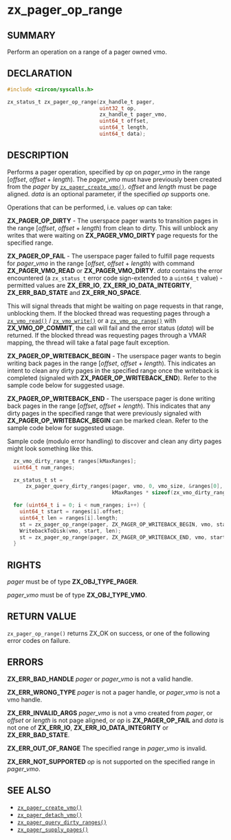 # zx_pager_op_range

## SUMMARY

<!-- Contents of this heading updated by update-docs-from-fidl, do not edit. -->

Perform an operation on a range of a pager owned vmo.

## DECLARATION

<!-- Contents of this heading updated by update-docs-from-fidl, do not edit. -->

```c
#include <zircon/syscalls.h>

zx_status_t zx_pager_op_range(zx_handle_t pager,
                              uint32_t op,
                              zx_handle_t pager_vmo,
                              uint64_t offset,
                              uint64_t length,
                              uint64_t data);
```

## DESCRIPTION

Performs a pager operation, specified by *op* on *pager_vmo* in the range [*offset*, *offset* +
*length*). The *pager_vmo* must have previously been created from the *pager* by
[`zx_pager_create_vmo()`]. *offset* and *length* must be page aligned. *data* is an optional
parameter, if the specified *op* supports one.

Operations that can be performed, i.e. values *op* can take:

**ZX_PAGER_OP_DIRTY** - The userspace pager wants to transition pages in the range [*offset*,
*offset* + *length*) from clean to dirty. This will unblock any writes that were waiting on
**ZX_PAGER_VMO_DIRTY** page requests for the specified range.

**ZX_PAGER_OP_FAIL** - The userspace pager failed to fulfill page requests for *pager_vmo* in the
range [*offset*, *offset* + *length*) with command **ZX_PAGER_VMO_READ** or **ZX_PAGER_VMO_DIRTY**.
*data* contains the error encountered (a `zx_status_t` error code sign-extended to a `uint64_t`
value) - permitted values are **ZX_ERR_IO**, **ZX_ERR_IO_DATA_INTEGRITY**, **ZX_ERR_BAD_STATE** and
**ZX_ERR_NO_SPACE**.

This will signal threads that might be waiting on page requests in that range, unblocking them. If
the blocked thread was requesting pages through a [`zx_vmo_read()`] / [`zx_vmo_write()`] or a
[`zx_vmo_op_range()`] with **ZX_VMO_OP_COMMIT**, the call will fail and the error status (*data*)
will be returned. If the blocked thread was requesting pages through a VMAR mapping, the thread will
take a fatal page fault exception.

**ZX_PAGER_OP_WRITEBACK_BEGIN** - The userspace pager wants to begin writing back pages in the range
[*offset*, *offset* + *length*). This indicates an intent to clean any dirty pages in the specified
range once the writeback is completed (signaled with **ZX_PAGER_OP_WRITEBACK_END**). Refer to the
sample code below for suggested usage.

**ZX_PAGER_OP_WRITEBACK_END** - The userspace pager is done writing back pages in the range
[*offset*, *offset* + *length*). This indicates that any dirty pages in the specified range that
were previously signaled with **ZX_PAGER_OP_WRITEBACK_BEGIN** can be marked clean. Refer to the
sample code below for suggested usage.

Sample code (modulo error handling) to discover and clean any dirty pages might look something like
this.

```c
  zx_vmo_dirty_range_t ranges[kMaxRanges];
  uint64_t num_ranges;

  zx_status_t st =
      zx_pager_query_dirty_ranges(pager, vmo, 0, vmo_size, &ranges[0],
                                  kMaxRanges * sizeof(zx_vmo_dirty_range_t), &num_ranges, nullptr);

  for (uint64_t i = 0; i < num_ranges; i++) {
    uint64_t start = ranges[i].offset;
    uint64_t len = ranges[i].length;
    st = zx_pager_op_range(pager, ZX_PAGER_OP_WRITEBACK_BEGIN, vmo, start, len, 0);
    WritebackToDisk(vmo, start, len);
    st = zx_pager_op_range(pager, ZX_PAGER_OP_WRITEBACK_END, vmo, start, len, 0);
  }
```

## RIGHTS

<!-- Contents of this heading updated by update-docs-from-fidl, do not edit. -->

*pager* must be of type **ZX_OBJ_TYPE_PAGER**.

*pager_vmo* must be of type **ZX_OBJ_TYPE_VMO**.

## RETURN VALUE

`zx_pager_op_range()` returns ZX_OK on success, or one of the following error codes on failure.

## ERRORS

**ZX_ERR_BAD_HANDLE** *pager* or *pager_vmo* is not a valid handle.

**ZX_ERR_WRONG_TYPE** *pager* is not a pager handle, or *pager_vmo* is not a vmo handle.

**ZX_ERR_INVALID_ARGS**  *pager_vmo* is not a vmo created from *pager*, or *offset* or *length* is
not page aligned, or *op* is **ZX_PAGER_OP_FAIL** and *data* is not one of **ZX_ERR_IO**,
**ZX_ERR_IO_DATA_INTEGRITY** or **ZX_ERR_BAD_STATE**.

**ZX_ERR_OUT_OF_RANGE** The specified range in *pager_vmo* is invalid.

**ZX_ERR_NOT_SUPPORTED**  *op* is not supported on the specified range in *pager_vmo*.

## SEE ALSO

 - [`zx_pager_create_vmo()`]
 - [`zx_pager_detach_vmo()`]
 - [`zx_pager_query_dirty_ranges()`]
 - [`zx_pager_supply_pages()`]

<!-- References updated by update-docs-from-fidl, do not edit. -->

[`zx_pager_create_vmo()`]: pager_create_vmo.md
[`zx_pager_detach_vmo()`]: pager_detach_vmo.md
[`zx_pager_query_dirty_ranges()`]: pager_query_dirty_ranges.md
[`zx_pager_supply_pages()`]: pager_supply_pages.md
[`zx_vmo_op_range()`]: vmo_op_range.md
[`zx_vmo_read()`]: vmo_read.md
[`zx_vmo_write()`]: vmo_write.md
